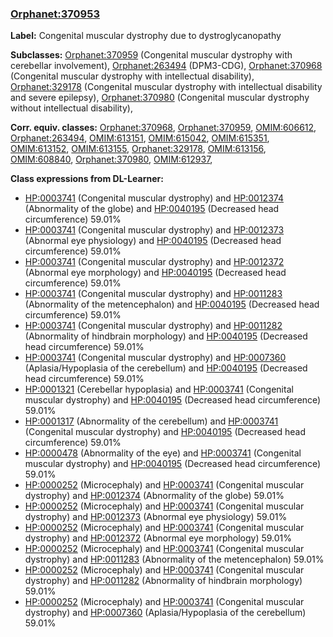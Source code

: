 
### [Orphanet:370953](http://www.orpha.net/ORDO/Orphanet_370953)
**Label:** Congenital muscular dystrophy due to dystroglycanopathy

**Subclasses:** [Orphanet:370959](http://www.orpha.net/ORDO/Orphanet_370959) (Congenital muscular dystrophy with cerebellar involvement), [Orphanet:263494](http://www.orpha.net/ORDO/Orphanet_263494) (DPM3-CDG), [Orphanet:370968](http://www.orpha.net/ORDO/Orphanet_370968) (Congenital muscular dystrophy with intellectual disability), [Orphanet:329178](http://www.orpha.net/ORDO/Orphanet_329178) (Congenital muscular dystrophy with intellectual disability and severe epilepsy), [Orphanet:370980](http://www.orpha.net/ORDO/Orphanet_370980) (Congenital muscular dystrophy without intellectual disability), 

**Corr. equiv. classes:** [Orphanet:370968](http://www.orpha.net/ORDO/Orphanet_370968), [Orphanet:370959](http://www.orpha.net/ORDO/Orphanet_370959), [OMIM:606612](http://purl.obolibrary.org/obo/OMIM_606612), [Orphanet:263494](http://www.orpha.net/ORDO/Orphanet_263494), [OMIM:613151](http://purl.obolibrary.org/obo/OMIM_613151), [OMIM:615042](http://purl.obolibrary.org/obo/OMIM_615042), [OMIM:615351](http://purl.obolibrary.org/obo/OMIM_615351), [OMIM:613152](http://purl.obolibrary.org/obo/OMIM_613152), [OMIM:613155](http://purl.obolibrary.org/obo/OMIM_613155), [Orphanet:329178](http://www.orpha.net/ORDO/Orphanet_329178), [OMIM:613156](http://purl.obolibrary.org/obo/OMIM_613156), [OMIM:608840](http://purl.obolibrary.org/obo/OMIM_608840), [Orphanet:370980](http://www.orpha.net/ORDO/Orphanet_370980), [OMIM:612937](http://purl.obolibrary.org/obo/OMIM_612937), 

**Class expressions from DL-Learner:**

- [HP:0003741](http://purl.obolibrary.org/obo/HP_0003741) (Congenital muscular dystrophy) and [HP:0012374](http://purl.obolibrary.org/obo/HP_0012374) (Abnormality of the globe) and [HP:0040195](http://purl.obolibrary.org/obo/HP_0040195) (Decreased head circumference) 59.01%
- [HP:0003741](http://purl.obolibrary.org/obo/HP_0003741) (Congenital muscular dystrophy) and [HP:0012373](http://purl.obolibrary.org/obo/HP_0012373) (Abnormal eye physiology) and [HP:0040195](http://purl.obolibrary.org/obo/HP_0040195) (Decreased head circumference) 59.01%
- [HP:0003741](http://purl.obolibrary.org/obo/HP_0003741) (Congenital muscular dystrophy) and [HP:0012372](http://purl.obolibrary.org/obo/HP_0012372) (Abnormal eye morphology) and [HP:0040195](http://purl.obolibrary.org/obo/HP_0040195) (Decreased head circumference) 59.01%
- [HP:0003741](http://purl.obolibrary.org/obo/HP_0003741) (Congenital muscular dystrophy) and [HP:0011283](http://purl.obolibrary.org/obo/HP_0011283) (Abnormality of the metencephalon) and [HP:0040195](http://purl.obolibrary.org/obo/HP_0040195) (Decreased head circumference) 59.01%
- [HP:0003741](http://purl.obolibrary.org/obo/HP_0003741) (Congenital muscular dystrophy) and [HP:0011282](http://purl.obolibrary.org/obo/HP_0011282) (Abnormality of hindbrain morphology) and [HP:0040195](http://purl.obolibrary.org/obo/HP_0040195) (Decreased head circumference) 59.01%
- [HP:0003741](http://purl.obolibrary.org/obo/HP_0003741) (Congenital muscular dystrophy) and [HP:0007360](http://purl.obolibrary.org/obo/HP_0007360) (Aplasia/Hypoplasia of the cerebellum) and [HP:0040195](http://purl.obolibrary.org/obo/HP_0040195) (Decreased head circumference) 59.01%
- [HP:0001321](http://purl.obolibrary.org/obo/HP_0001321) (Cerebellar hypoplasia) and [HP:0003741](http://purl.obolibrary.org/obo/HP_0003741) (Congenital muscular dystrophy) and [HP:0040195](http://purl.obolibrary.org/obo/HP_0040195) (Decreased head circumference) 59.01%
- [HP:0001317](http://purl.obolibrary.org/obo/HP_0001317) (Abnormality of the cerebellum) and [HP:0003741](http://purl.obolibrary.org/obo/HP_0003741) (Congenital muscular dystrophy) and [HP:0040195](http://purl.obolibrary.org/obo/HP_0040195) (Decreased head circumference) 59.01%
- [HP:0000478](http://purl.obolibrary.org/obo/HP_0000478) (Abnormality of the eye) and [HP:0003741](http://purl.obolibrary.org/obo/HP_0003741) (Congenital muscular dystrophy) and [HP:0040195](http://purl.obolibrary.org/obo/HP_0040195) (Decreased head circumference) 59.01%
- [HP:0000252](http://purl.obolibrary.org/obo/HP_0000252) (Microcephaly) and [HP:0003741](http://purl.obolibrary.org/obo/HP_0003741) (Congenital muscular dystrophy) and [HP:0012374](http://purl.obolibrary.org/obo/HP_0012374) (Abnormality of the globe) 59.01%
- [HP:0000252](http://purl.obolibrary.org/obo/HP_0000252) (Microcephaly) and [HP:0003741](http://purl.obolibrary.org/obo/HP_0003741) (Congenital muscular dystrophy) and [HP:0012373](http://purl.obolibrary.org/obo/HP_0012373) (Abnormal eye physiology) 59.01%
- [HP:0000252](http://purl.obolibrary.org/obo/HP_0000252) (Microcephaly) and [HP:0003741](http://purl.obolibrary.org/obo/HP_0003741) (Congenital muscular dystrophy) and [HP:0012372](http://purl.obolibrary.org/obo/HP_0012372) (Abnormal eye morphology) 59.01%
- [HP:0000252](http://purl.obolibrary.org/obo/HP_0000252) (Microcephaly) and [HP:0003741](http://purl.obolibrary.org/obo/HP_0003741) (Congenital muscular dystrophy) and [HP:0011283](http://purl.obolibrary.org/obo/HP_0011283) (Abnormality of the metencephalon) 59.01%
- [HP:0000252](http://purl.obolibrary.org/obo/HP_0000252) (Microcephaly) and [HP:0003741](http://purl.obolibrary.org/obo/HP_0003741) (Congenital muscular dystrophy) and [HP:0011282](http://purl.obolibrary.org/obo/HP_0011282) (Abnormality of hindbrain morphology) 59.01%
- [HP:0000252](http://purl.obolibrary.org/obo/HP_0000252) (Microcephaly) and [HP:0003741](http://purl.obolibrary.org/obo/HP_0003741) (Congenital muscular dystrophy) and [HP:0007360](http://purl.obolibrary.org/obo/HP_0007360) (Aplasia/Hypoplasia of the cerebellum) 59.01%


